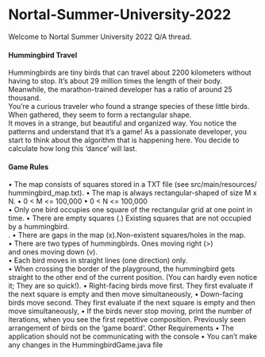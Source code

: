 # Nortal-Summer-University-2022

Welcome to Nortal Summer University 2022 Q/A thread. <BR> 
  
<h4>Hummingbird Travel</H4>
Hummingbirds are tiny birds that can travel about 2200 kilometers without having to stop. It’s about 29 million
times the length of their body.<br> Meanwhile, the marathon-trained developer has a ratio of around 25 thousand.<br>
You’re a curious traveler who found a strange species of these little birds. When gathered, they seem to form
a rectangular shape.<br> It moves in a strange, but beautiful and organized way. You notice the patterns and
understand that it’s a game! As a passionate developer, you start to think about the algorithm that is happening
here. You decide to calculate how long this ‘dance’ will last.<br>
<h4>Game Rules</h4>
• The map consists of squares stored in a TXT file (see src/main/resources/ hummingbird_map.txt).
• The map is always rectangular-shaped of size M x N.
• 0 < M <= 100,000
• 0 < N <= 100,000 <br>
• Only one bird occupies one square of the rectangular grid at one point in time.
• There are empty squares (.) Existing squares that are not occupied by a hummingbird.<br>.
• There are gaps in the map (x).Non-existent squares/holes in the map.<br> 
• There are two types of hummingbirds. Ones moving right (>)<br> and ones moving down (v).<br> 
• Each bird moves in straight lines (one direction) only.<br>
• When crossing the border of the playground, the hummingbird gets straight to the other end of the
current position. (You can hardly even notice it; They are so quick!).
• Right-facing birds move first. They first evaluate if the next square is empty and then move
simultaneously,
• Down-facing birds move second. They first evaluate if the next square is empty and then move
simultaneously,
• If the birds never stop moving, print the number of iterations, when you see the first repetitive
composition. Previously seen arrangement of birds on the ‘game board‘.
Other Requirements
• The application should not be communicating with the console
• You can’t make any changes in the HummingbirdGame.java file
  

